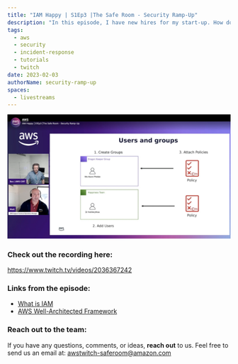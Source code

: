 ```yaml
---
title: "IAM Happy | S1Ep3 |The Safe Room - Security Ramp-Up"
description: "In this episode, I have new hires for my start-up. How do I set them up with the right permissions? We cover the basics of IAM and the considerations you should take when creating users, groups and roles. We also discuss access keys."
tags:
  - aws
  - security
  - incident-response
  - tutorials
  - twitch
date: 2023-02-03
authorName: security-ramp-up
spaces:
  - livestreams
---
```


![Screenshot from the stream](images/episode-3.webp)


### Check out the recording here:

https://www.twitch.tv/videos/2036367242 


### Links from the episode:

- [What is IAM](https://docs.aws.amazon.com/IAM/latest/UserGuide/introduction.html)
- [AWS Well-Architected Framework](https://docs.aws.amazon.com/IAM/latest/UserGuide/id_credentials_access-keys.html)


### Reach out to the team:

If you have any questions, comments, or ideas, **reach out** to us. Feel free to send us an email at: [awstwitch-saferoom@amazon.com](mailto:awstwitch-saferoom@amazon.com)


